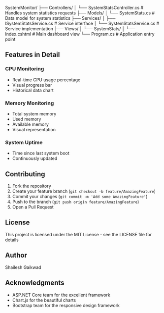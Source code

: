 SystemMonitor/
├── Controllers/
│ └── SystemStatsController.cs # Handles system statistics requests
├── Models/
│ └── SystemStats.cs # Data model for system statistics
├── Services/
│ ├── ISystemStatsService.cs # Service interface
│ └── SystemStatsService.cs # Service implementation
├── Views/
│ └── SystemStats/
│ └── Index.cshtml # Main dashboard view
└── Program.cs # Application entry point


## Features in Detail

### CPU Monitoring
- Real-time CPU usage percentage
- Visual progress bar
- Historical data chart

### Memory Monitoring
- Total system memory
- Used memory
- Available memory
- Visual representation

### System Uptime
- Time since last system boot
- Continuously updated

## Contributing

1. Fork the repository
2. Create your feature branch (`git checkout -b feature/AmazingFeature`)
3. Commit your changes (`git commit -m 'Add some AmazingFeature'`)
4. Push to the branch (`git push origin feature/AmazingFeature`)
5. Open a Pull Request

## License

This project is licensed under the MIT License - see the LICENSE file for details

## Author

Shailesh Gaikwad

## Acknowledgments

- ASP.NET Core team for the excellent framework
- Chart.js for the beautiful charts
- Bootstrap team for the responsive design framework

